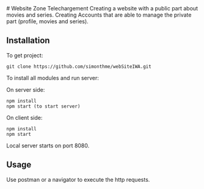 <snippet>
  <content>
# Website Zone Telechargement
Creating a website with a public part about movies and series. Creating
Accounts that are able to manage the private part (profile, movies and series).

## Installation
To get project:
```
git clone https://github.com/simonthme/webSiteIWA.git
```
To install all modules and run server:

On server side:
```
npm install
npm start (to start server)
```

On client side:
```
npm install
npm start
```
Local server starts on port 8080.

## Usage
Use postman or a navigator to execute the http requests.

</content>

</snippet>

